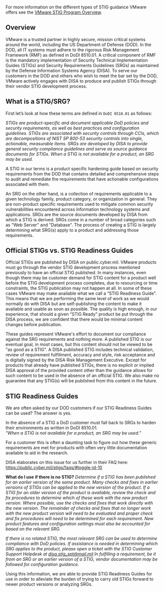 For more information on the different types of STIG guidance VMware offers see the [VMware STIG Program Overview](https://www.vmware.com/docs/vmw-stig-program-overview).

## Overview
VMware is a trusted partner in highly secure, mission critical systems around the world, including the US Department of Defense (DOD). In the DOD, all IT systems must adhere to the rigorous Risk Management Framework (RMF) as defined in DoDI 8510.01. A critical component of RMF is the mandatory implementation of Security Technical Implementation Guides (STIGs) and Security Requirements Guidelines (SRGs) as maintained by the Defense Information Systems Agency (DISA). To serve our customers in the DOD and others who wish to meet the bar set by the DOD, VMware actively engages with DISA to produce and publish STIGs through their vendor STIG development process.  

## What is a STIG/SRG?
First let’s look at how these terms are defined in `DoDI 8510.01` as follows:  

*STIGs are product-specific and document applicable DoD policies and security requirements, as well as best practices and configuration guidelines. STIGs are associated with security controls through CCIs, which are decompositions of NIST SP 800-53 security controls into single, actionable, measurable items. SRGs are developed by DISA to provide general security compliance guidelines and serve as source guidance documents for STIGs. When a STIG is not available for a product, an SRG may be used.*

A STIG in our terms is a product specific hardening guide based on security requirements from the DOD that contains detailed and comprehensive steps to audit and remediate the requirements that have actionable configurations associated with them.  

An SRG on the other hand, is a collection of requirements applicable to a given technology family, product category, or organization in general. They are non-product specific requirements used to mitigate common security vulnerabilities encountered across information technology systems and applications. SRGs are the source documents developed by DISA from which a STIG is derived. SRGs come in a number of broad categories such as "Web Server" and "Database". The process of creating a STIG is largely determining what SRG(s) apply to a product and addressing those requirements.  

## Official STIGs vs. STIG Readiness Guides
Official STIGs are published by DISA on public.cyber.mil. VMware products must go through the vendor STIG development process mentioned previously to have an official STIG published.  In many instances, even though there may be customer demand for STIG content for a product well before the STIG development process completes, due to resourcing or time constraints, the STIG publication may not happen at all. In some of these cases VMware may make available what we call a “STIG Readiness Guide”. This means that we are performing the same level of work as we would normally do with DISA but are self-publishing the content to make it available and usable as soon as possible. The quality is high enough, in our experience, that should a given “STIG Ready” product be put through the DISA process, we are confident that there would be minimal content changes before publication.  

These guides represent VMware's effort to document our compliance against the SRG requirements and nothing more. A published STIG is our eventual goal, in most cases, but this content should not be viewed to be "as good as a STIG". A DISA published STIG includes technical validation, review of requirement fulfillment, accuracy and style, risk acceptance and is digitally signed by the DISA Risk Management Executive. Except for products that already have published STIGs, there is no explicit or implied DISA approval of the provided content other than the guidance allows for such content to be used in the absence of an official STIG. We also make no guarantee that any STIG(s) will be published from this content in the future.  

## STIG Readiness Guides
We are often asked by our DOD customers if our STIG Readiness Guides can be used? The answer is yes.  

In the absence of a STIG a DoD customer must fall back to SRGs to harden their environments as written in DoDI 8510.01.  
*"When a STIG is not available for a product, an SRG may be used."*  

For a customer this is often a daunting task to figure out how these generic requirements are met for products with often very little documentation available to aid in the research.  

DISA elaborates on this issue for us further in their FAQ here: https://public.cyber.mil/stigs/faqs/#toggle-id-10  

**What do I use if there is no STIG?**
*Determine if a STIG has been published for an earlier version of the same product. Many checks and fixes in earlier versions of STIGs can be applied to the new version of the product. If a STIG for an older version of the product is available, review the check and fix procedures to determine which of these work with the new product version. Where possible, use the checks and fixes that work directly with the new version. The remainder of checks and fixes that no longer work with the new product version will need to be evaluated and proper check and fix procedures will need to be determined for each requirement. New product features and configuration settings must also be accounted for based on the relevant SRG.*

*If there is no related STIG, the most relevant SRG can be used to determine compliance with DoD policies. If assistance is needed in determining which SRG applies to the product, please open a ticket with the STIG Customer Support Helpdesk at disa.stig_spt@mail.mil In fulfilling a requirement, be it from an SRG or an earlier version of a STIG, vendor documentation may be followed for configuration guidance.*

Using this information, we are able to provide STIG Readiness Guides for use in order to alleviate the burden of trying to carry old STIGs forward to newer product versions or analyzing SRGs.  
